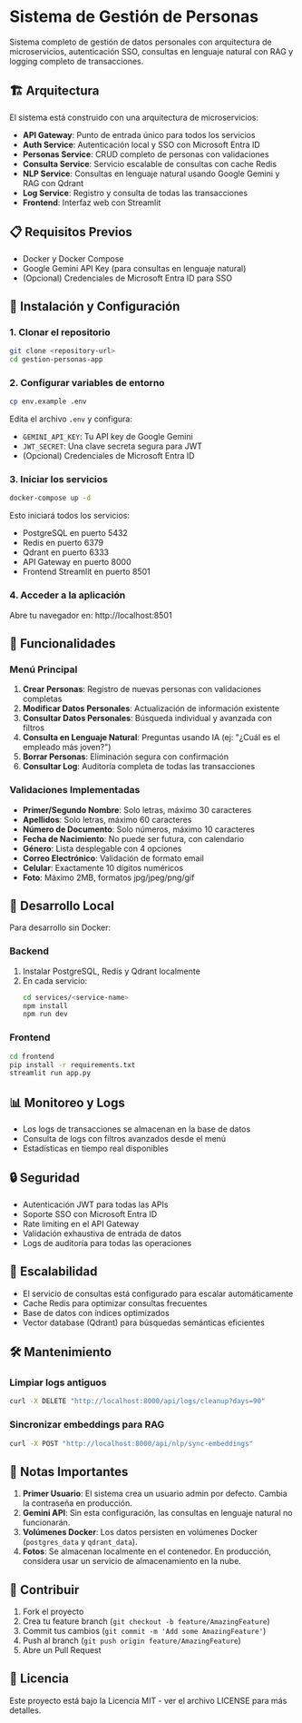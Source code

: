 # Sistema de Gestión de Personas

Sistema completo de gestión de datos personales con arquitectura de microservicios, autenticación SSO, consultas en lenguaje natural con RAG y logging completo de transacciones.

## 🏗️ Arquitectura

El sistema está construido con una arquitectura de microservicios:

- **API Gateway**: Punto de entrada único para todos los servicios
- **Auth Service**: Autenticación local y SSO con Microsoft Entra ID
- **Personas Service**: CRUD completo de personas con validaciones
- **Consulta Service**: Servicio escalable de consultas con cache Redis
- **NLP Service**: Consultas en lenguaje natural usando Google Gemini y RAG con Qdrant
- **Log Service**: Registro y consulta de todas las transacciones
- **Frontend**: Interfaz web con Streamlit

## 📋 Requisitos Previos

- Docker y Docker Compose
- Google Gemini API Key (para consultas en lenguaje natural)
- (Opcional) Credenciales de Microsoft Entra ID para SSO

## 🚀 Instalación y Configuración

### 1. Clonar el repositorio

```bash
git clone <repository-url>
cd gestion-personas-app
```

### 2. Configurar variables de entorno

```bash
cp env.example .env
```

Edita el archivo `.env` y configura:
- `GEMINI_API_KEY`: Tu API key de Google Gemini
- `JWT_SECRET`: Una clave secreta segura para JWT
- (Opcional) Credenciales de Microsoft Entra ID

### 3. Iniciar los servicios

```bash
docker-compose up -d
```

Esto iniciará todos los servicios:
- PostgreSQL en puerto 5432
- Redis en puerto 6379
- Qdrant en puerto 6333
- API Gateway en puerto 8000
- Frontend Streamlit en puerto 8501

### 4. Acceder a la aplicación

Abre tu navegador en: http://localhost:8501

## 📱 Funcionalidades

### Menú Principal
1. **Crear Personas**: Registro de nuevas personas con validaciones completas
2. **Modificar Datos Personales**: Actualización de información existente
3. **Consultar Datos Personales**: Búsqueda individual y avanzada con filtros
4. **Consulta en Lenguaje Natural**: Preguntas usando IA (ej: "¿Cuál es el empleado más joven?")
5. **Borrar Personas**: Eliminación segura con confirmación
6. **Consultar Log**: Auditoría completa de todas las transacciones

### Validaciones Implementadas

- **Primer/Segundo Nombre**: Solo letras, máximo 30 caracteres
- **Apellidos**: Solo letras, máximo 60 caracteres
- **Número de Documento**: Solo números, máximo 10 caracteres
- **Fecha de Nacimiento**: No puede ser futura, con calendario
- **Género**: Lista desplegable con 4 opciones
- **Correo Electrónico**: Validación de formato email
- **Celular**: Exactamente 10 dígitos numéricos
- **Foto**: Máximo 2MB, formatos jpg/jpeg/png/gif

## 🔧 Desarrollo Local

Para desarrollo sin Docker:

### Backend

1. Instalar PostgreSQL, Redis y Qdrant localmente
2. En cada servicio:
   ```bash
   cd services/<service-name>
   npm install
   npm run dev
   ```

### Frontend

```bash
cd frontend
pip install -r requirements.txt
streamlit run app.py
```

## 📊 Monitoreo y Logs

- Los logs de transacciones se almacenan en la base de datos
- Consulta de logs con filtros avanzados desde el menú
- Estadísticas en tiempo real disponibles

## 🔒 Seguridad

- Autenticación JWT para todas las APIs
- Soporte SSO con Microsoft Entra ID
- Rate limiting en el API Gateway
- Validación exhaustiva de entrada de datos
- Logs de auditoría para todas las operaciones

## 🚦 Escalabilidad

- El servicio de consultas está configurado para escalar automáticamente
- Cache Redis para optimizar consultas frecuentes
- Base de datos con índices optimizados
- Vector database (Qdrant) para búsquedas semánticas eficientes

## 🛠️ Mantenimiento

### Limpiar logs antiguos

```bash
curl -X DELETE "http://localhost:8000/api/logs/cleanup?days=90"
```

### Sincronizar embeddings para RAG

```bash
curl -X POST "http://localhost:8000/api/nlp/sync-embeddings"
```

## 📝 Notas Importantes

1. **Primer Usuario**: El sistema crea un usuario admin por defecto. Cambia la contraseña en producción.
2. **Gemini API**: Sin esta configuración, las consultas en lenguaje natural no funcionarán.
3. **Volúmenes Docker**: Los datos persisten en volúmenes Docker (`postgres_data` y `qdrant_data`).
4. **Fotos**: Se almacenan localmente en el contenedor. En producción, considera usar un servicio de almacenamiento en la nube.

## 🤝 Contribuir

1. Fork el proyecto
2. Crea tu feature branch (`git checkout -b feature/AmazingFeature`)
3. Commit tus cambios (`git commit -m 'Add some AmazingFeature'`)
4. Push al branch (`git push origin feature/AmazingFeature`)
5. Abre un Pull Request

## 📄 Licencia

Este proyecto está bajo la Licencia MIT - ver el archivo LICENSE para más detalles.

